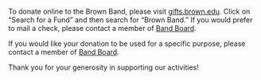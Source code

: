 To donate online to the Brown Band, please visit [gifts.brown.edu](https://gifts.brown.edu/). Click on “Search for a Fund” and then search for “Brown Band.” If you would prefer to mail a check, please contact a member of [Band Board](/leadership/#band-board).

If you would like your donation to be used for a specific purpose, please contact a member of [Band Board](/leadership/#band-board).

Thank you for your generosity in supporting our activities!
